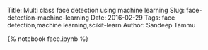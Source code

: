 Title: Multi class face detection using machine learning
Slug: face-detection-machine-learning
Date: 2016-02-29
Tags: face detection,machine learning,scikit-learn
Author: Sandeep Tammu

{% notebook face.ipynb %}